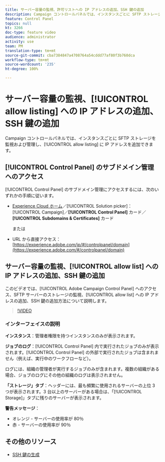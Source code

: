 ```yaml
---
title: サーバー容量の監視、許可リストへの IP アドレスの追加、SSH 鍵の追加
description: Campaign コントロールパネルでは、インスタンスごとに SFTP ストレージを監視および管理し、許可リストに IP アドレスを追加できます。
feature: Control Panel
topics: null
kt: 3266
doc-type: feature video
audience: administrator
activity: use
team: PM
translation-type: tm+mt
source-git-commit: cba7384847a4708764a54cddd77af80f3b760dca
workflow-type: tm+mt
source-wordcount: '235'
ht-degree: 100%

---
```



# サーバー容量の監視、[!UICONTROL allow listing] への IP アドレスの追加、SSH 鍵の追加

Campaign コントロールパネルでは、インスタンスごとに SFTP ストレージを監視および管理し、[!UICONTROL allow listing] に IP アドレスを追加できます。

## [!UICONTROL Control Panel] のサブドメイン管理へのアクセス

[!UICONTROL Control Panel] のサブドメイン管理にアクセスするには、次のいずれかの手順に従います。

* [Experience Cloud ホーム](https://experience.adobe.com/#/home)／[!UICONTROL Solution picker]：[!UICONTROL Campaign]／**[!UICONTROL Control Panel]** カード／**[!UICONTROL Subdomains & Certificates]** カード

   または
* URL から直接アクセス：[https://experience.adobe.com/jp/#/controlpanel/domain](https://experience.adobe.com/#/controlpanel/domain)

## サーバー容量の監視、[!UICONTROL allow list] への IP アドレスの追加、SSH 鍵の追加

このビデオでは、[!UICONTROL Adobe Campaign Control Panel] へのアクセス、SFTP サーバーのストレージの監視、[!UICONTROL allow list] への IP アドレスの追加、SSH 鍵の追加方法について説明します。

>[!VIDEO](https://video.tv.adobe.com/v/27270?quality=12)

### インターフェイスの説明

**インスタンス**：管理者権限を持つインスタンスのみが表示されます。

**ジョブのログ**：[!UICONTROL Control Panel] 内で実行されたジョブのみが表示されます。[!UICONTROL Control Panel] の外部で実行されたジョブは含まれません（例えば、実行中のワークフローなど）。

ログには、組織の管理者が実行するジョブのみが含まれます。複数の組織がある場合、ジョブのログにその他の組織のログは表示されません。

**「ストレージ」タブ**：ヘッダーには、最も頻繁に使用されるサーバーの上位 3 つが表示されます。3 台以上のサーバーがある場合は、「[!UICONTROL Storage]」タブに残りのサーバーが表示されます。

**警告メッセージ**：

* オレンジ - サーバーの使用率が 80％
* 赤 - サーバーの使用率が 90％

## その他のリソース

* [SSH 鍵の生成](./generate-ssh-key.md)
